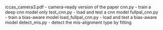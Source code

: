 iccas_camera3.pdf - camera-ready version of the paper
cnn.py - train a deep cnn model only
test_cnn.py - load and test a cnn model
fullpal_cnn.py - train a bias-aware model
load_fullpal_cnn.py - load and test a bias-aware model
detect_mis.py - detect the mis-alignment type by fitting
